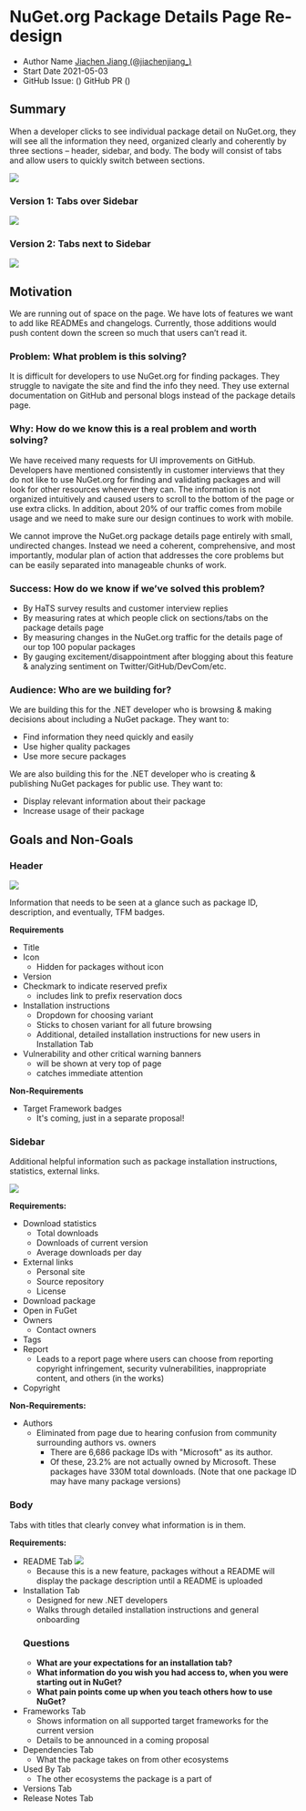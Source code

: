# NuGet.org Package Details Page Re-design

- Author Name [Jiachen Jiang (@jiachenjiang_)](https://github.com/jcjiang)
- Start Date 2021-05-03
- GitHub Issue: ()
GitHub PR ()

## Summary

When a developer clicks to see individual package detail on NuGet.org, they will see all the information they need, organized clearly and coherently by three sections – header, sidebar, and body. The body will consist of tabs and allow users to quickly switch between sections.

![](../../meta/resources/NugetPackageDetails/overallnew.png)

### Version 1: Tabs over Sidebar

![](../../meta/resources/NugetPackageDetails/overallreal.png)

### Version 2: Tabs next to Sidebar

![](../../meta/resources/NugetPackageDetails/overallv2.png)
## Motivation

We are running out of space on the page. We have lots of features we want to add like READMEs and changelogs. Currently, those additions would push content down the screen so much that users can’t read it. 

### Problem: What problem is this solving?

It is difficult for developers to use NuGet.org for finding packages. They struggle to navigate the site and find the info they need. They use external documentation on GitHub and personal blogs instead of the package details page.

### Why: How do we know this is a real problem and worth solving?

We have received many requests for UI improvements on GitHub. Developers have mentioned consistently in customer interviews that they do not like to use NuGet.org for finding and validating  packages and will look for other resources whenever they can. The information is not organized intuitively and caused users to scroll to the bottom of the page or use extra clicks. In addition, about 20% of our traffic comes from mobile usage and we need to make sure our design continues to work with mobile.   

We cannot improve the NuGet.org package details page entirely with small, undirected changes. Instead we need a coherent, comprehensive, and most importantly, modular plan of action that addresses the core problems but can be easily separated into manageable chunks of work.


### Success: How do we know if we’ve solved this problem?
- By HaTS survey results and customer interview replies  
- By measuring rates at which people click on sections/tabs on the package details page  
- By measuring changes in the NuGet.org traffic for the details page of our top 100 popular packages
- By gauging excitement/disappointment after blogging about this feature & analyzing sentiment on Twitter/GitHub/DevCom/etc.


### Audience: Who are we building for?

We are building this for the .NET developer who is browsing & making decisions about including a NuGet package. They want to:
-	Find information they need quickly and easily
-	Use higher quality packages
-	Use more secure packages

We are also building this for the .NET developer who is creating & publishing NuGet packages for public use. They want to:
-	Display relevant information about their package
-	Increase usage of their package

## Goals and Non-Goals

### Header

![](../../meta/resources/NugetPackageDetails/headernew.png)

Information that needs to be seen at a glance such as package ID, description, and eventually, TFM badges.

**Requirements**        
- Title   
- Icon  
    - Hidden for packages without icon
- Version   
- Checkmark to indicate reserved prefix     
  - includes link to prefix reservation docs
- Installation instructions
  - Dropdown for choosing variant
  - Sticks to chosen variant for all future browsing
  - Additional, detailed installation instructions for new users in Installation Tab
- Vulnerability and other critical warning banners 
  - will be shown at very top of page 
  - catches immediate attention

**Non-Requirements**
- Target Framework badges
  - It's coming, just in a separate proposal!


### Sidebar

Additional helpful information such as package installation instructions, statistics, external links. 

![](../../meta/resources/NugetPackageDetails/sidebarnewest.png)

**Requirements:**
- Download statistics 
  - Total downloads
  - Downloads of current version
  - Average downloads per day
- External links
  - Personal site
  - Source repository
  - License
- Download package
- Open in FuGet
- Owners
  - Contact owners
- Tags 
- Report
  - Leads to a report page where users can choose from reporting copyright infringement, security vulnerabilities, inappropriate content, and others (in the works)
- Copyright

**Non-Requirements:**
- Authors
    - Eliminated from page due to hearing confusion from community surrounding authors vs. owners
      - There are 6,686 package IDs with "Microsoft" as its author. 
      - Of these, 23.2% are not actually owned by Microsoft. These packages have 330M total downloads. (Note that one package ID may have many package versions)



### Body

Tabs with titles that clearly convey what information is in them.

**Requirements:**       
- README Tab
![](../../meta/resources/NugetPackageDetails/readmenew.png)
    - Because this is a new feature, packages without a README will display the package description until a README is uploaded
- Installation Tab
    - Designed for new .NET developers
    - Walks through detailed installation instructions and general onboarding 
  ### **Questions**
    - **What are your expectations for an installation tab?**
    - **What information do you wish you had access to, when you were starting out in NuGet?** 
    - **What pain points come up when you teach others how to use NuGet?** 
- Frameworks Tab
    - Shows information on all supported target frameworks for the current version
    - Details to be announced in a coming proposal
- Dependencies Tab
  - What the package takes on from other ecosystems
- Used By Tab
  - The other ecosystems the package is a part of      
- Versions Tab
- Release Notes Tab



